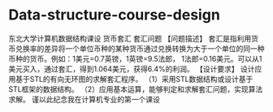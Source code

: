 # Data-structure-course-design
东北大学计算机数据结构课设  货币套汇
套汇问题
【问题描述】
套汇是指利用货币兑换率的差异将一个单位币种的某种货币通过兑换转换为大于一个单位的同一种币种的货币。例如：1美元=0.7英镑，1英镑=9.5法郎， 1法郎=0.16美元。可以从1美元买入，通过套汇，得到1.064美元，获得6.4%的利润。
【设计要求】
设计应用基于STL的有向无环图的求解套汇程序。
（1）采用STL数据结构或设计基于STL框架的数据结构。
（2）应用基本运算，能够判定和求解套汇问题，实现算法求解。
谨以此纪念我在计算机专业的第一个课设
